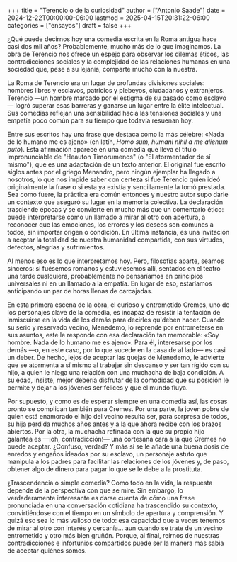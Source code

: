 +++
title = "Terencio o de la curiosidad"
author = ["Antonio Saade"]
date = 2024-12-22T00:00:00-06:00
lastmod = 2025-04-15T20:31:22-06:00
categories = ["ensayos"]
draft = false
+++

¿Qué puede decirnos hoy una comedia escrita en la Roma antigua hace casi dos mil años? Probablemente, mucho más de lo que imaginamos. La obra de Terencio nos ofrece un espejo para observar los dilemas éticos, las contradicciones sociales y la complejidad de las relaciones humanas en una sociedad que, pese a su lejanía, comparte mucho con la nuestra.

La Roma de Terencio era un lugar de profundas divisiones sociales: hombres libres y esclavos, patricios y plebeyos, ciudadanos y extranjeros. Terencio —un hombre marcado por el estigma de su pasado como esclavo— logró superar esas barreras y ganarse un lugar entre la élite intelectual. Sus comedias reflejan una sensibilidad hacia las tensiones sociales y una empatía poco común para su tiempo que todavía resuenan hoy.

Entre sus escritos hay una frase que destaca como la más célebre: «Nada de lo humano me es ajeno» (en latín, _Homo sum, humani nihil a me alienum puto_). Esta afirmación aparece en una comedia que lleva el título impronunciable de "Heauton Timorumenos" (o "El atormentador de sí mismo"), que es una adaptación de un texto anterior. El original fue escrito siglos antes por el griego Menandro, pero ningún ejemplar ha llegado a nosotros, lo que nos impide saber con certeza si fue Terencio quien ideó originalmente la frase o si esta ya existía y sencillamente la tomó prestada. Sea como fuere, la práctica era común entonces y nuestro autor supo darle un contexto que aseguró su lugar en la memoria colectiva. La declaración trasciende épocas y se convierte en mucho más que un comentario ético: puede interpretarse como un llamado a mirar al otro con apertura, a reconocer que las emociones, los errores y los deseos son comunes a todos, sin importar origen o condición. En última instancia, es una invitación a aceptar la totalidad de nuestra humanidad compartida, con sus virtudes, defectos, alegrías y sufrimientos.

Al menos eso es lo que interpretamos hoy. Pero, filosofías aparte, seamos sinceros: si fuésemos romanos y estuviésemos allí, sentados en el teatro una tarde cualquiera, probablemente no pensaríamos en principios universales ni en un llamado a la empatía. En lugar de eso, estaríamos anticipando un par de horas llenas de carcajadas.

En esta primera escena de la obra, el curioso y entrometido Cremes, uno de los personajes clave de la comedia, es incapaz de resistir la tentación de inmiscuirse en la vida de los demás para decirles qu'deben hacer. Cuando su serio y reservado vecino, Menedemo, lo reprende por entrometerse en sus asuntos, este le responde con esa declaración tan memorable: «Soy hombre. Nada de lo humano me es ajeno». Para él, interesarse por los demás —o, en este caso, por lo que sucede en la casa de al lado— es casi un deber. De hecho, lejos de aceptar las quejas de Menedemo, le advierte que se atormenta a sí mismo al trabajar sin descanso y ser tan rígido con su hijo, a quien le niega una relación con una muchacha de baja condición. A su edad, insiste, mejor debería disfrutar de la comodidad que su posición le permite y dejar a los jóvenes ser felices y que el mundo fluya.

Por supuesto, y como es de esperar siempre en una comedia así, las cosas pronto se complican también para Cremes. Por una parte, la joven pobre de quien está enamorado el hijo del vecino resulta ser, para sorpresa de todos, su hija perdida muchos años antes y a la que ahora recibe con los brazos abiertos. Por la otra, la muchacha refinada con la que su propio hijo galantea es —¡oh, contradicción!— una cortesana cara a la que Cremes no puede aceptar. ¿Confuso, verdad? Y más si se le añade una buena dosis de enredos y engaños ideados por su esclavo, un personaje astuto que manipula a los padres para facilitar las relaciones de los jóvenes y, de paso, obtener algo de dinero para pagar lo que se le debe a la prostituta.

¿Trascendencia o simple comedia? Como todo en la vida, la respuesta depende de la perspectiva con que se mire. Sin embargo, lo verdaderamente interesante es darse cuenta de cómo una frase pronunciada en una conversación cotidiana ha trascendido su contexto, convirtiéndose con el tiempo en un símbolo de apertura y comprensión. Y quizá eso sea lo más valioso de todo: esa capacidad que a veces tenemos de mirar al otro con interés y cercanía… aun cuando se trate de un vecino entrometido y otro más bien gruñón. Porque, al final, reírnos de nuestras contradicciones e infortunios compartidos puede ser la manera más sabia de aceptar quiénes somos.
